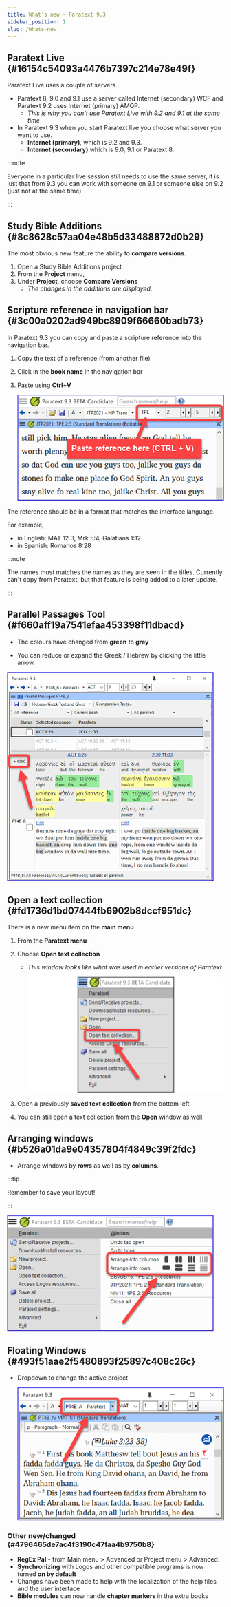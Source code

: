 ```yaml
---
title: What's new - Paratext 9.3
sidebar_position: 1
slug: /Whats-new
---
```




## Paratext Live {#16154c54093a4476b7397c214e78e49f}


Paratext Live uses a couple of servers.

- Paratext 8, 9.0 and 9.1 use a server called Internet (secondary) WCF and Paratext 9.2 uses Internet (primary) AMQP.
	- _This is why you can't use Paratext Live with 9.2 and 9.1 at the same time_
- In Paratext 9.3 when you start Paratext live you choose what server you want to use.
	- **Internet (primary)**, which is 9.2 and 9.3.
	- **Internet (secondary)** which is 9.0, 9.1 or Paratext 8.

:::note


Everyone in a particular live session still needs to use the same server, it is just that from 9.3 you can work with someone on 9.1 or someone else on 9.2 (just not at the same time) 


:::


## Study Bible Additions {#8c8628c57aa04e48b5d33488872d0b29}


The most obvious new feature the ability to **compare versions**.

1. Open a Study Bible Additions project
2. From the **Project** menu,
3. Under **Project**, choose **Compare Versions**
	- _The changes in the additions are displayed_.

## Scripture reference in navigation bar {#3c00a0202ad949bc8909f66660badb73}


In Paratext 9.3 you can copy and paste a scripture reference into the navigation bar.

1. Copy the text of a reference (from another file)
2. Click in the **book name** in the navigation bar
3. Paste using **Ctrl+V**

	![](./1158626626.png)


The reference should be in a format that matches the interface language.


For example,

- in English: MAT 12.3, Mrk 5:4, Galatians 1:12
- in Spanish: Romanos 8:28

:::note


The names must matches the names as they are seen in the titles.
Currently can't copy from Paratext, but that feature is being added to a later update. 


:::


## Parallel Passages Tool {#f660aff19a7541efaa453398f11dbacd}


<div class='notion-row'>
<div class='notion-column' style={{width: 'calc((100% - (min(32px, 4vw) * 1)) * 0.5)'}}>

- The colours have changed from **green** to **grey**

- You can reduce or expand the Greek / Hebrew by clicking the little arrow.

</div><div className='notion-spacer'></div>

<div class='notion-column' style={{width: 'calc((100% - (min(32px, 4vw) * 1)) * 0.5)'}}>


![](./1036502882.png)


</div><div className='notion-spacer'></div>
</div>


## Open a text collection {#fd1736d1bd07444fb6902b8dccf951dc}


There is a new menu item on the **main menu**

1. From the **Paratext menu**
2. Choose **Open text collection**
	- _This window looks like what was used in earlier versions of Paratext_.

		![](./839941766.png)

3. Open a previously **saved text collection** from the bottom left
4. You can still open a text collection from the **Open** window as well.

## Arranging windows {#b526a01da9e04357804f4849c39f2fdc}

- Arrange windows by **rows** as well as by **columns**.

:::tip

Remember to save your layout!

:::




![](./1620979427.png)


## Floating Windows {#493f51aae2f5480893f25897c408c26c}

- Dropdown to change the active project

	![](./807351003.png)


### Other new/changed {#4796465de7ac4f3190c47faa4b9750b8}

- **RegEx Pal** - from Main menu &gt; Advanced or Project menu &gt; Advanced.
- **Synchronizing** with Logos and other compatible programs is now turned **on by default**
- Changes have been made to help with the localization of the help files and the user interface
- **Bible modules** can now handle **chapter markers** in the extra books
